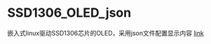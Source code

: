 # SSD1306_OLED_json
嵌入式linux驱动SSD1306芯片的OLED，采用json文件配置显示内容
[link](https://github.com/DaveGamble/cJSON)
